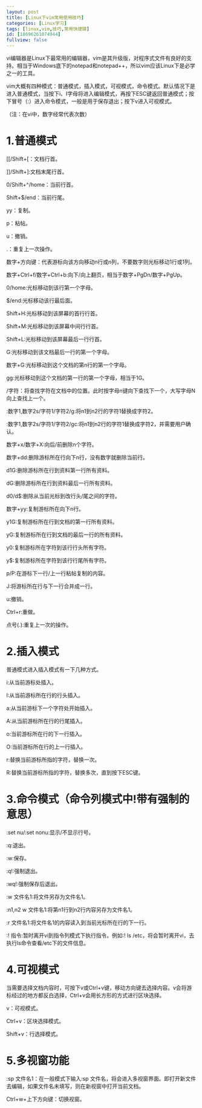 ```yaml
---
layout: post
title: [Linux下vim常用使用技巧]
categories: [Linux学习]
tags: [linux,vim,技巧,常用快捷键]
id: [18696261074944]
fullview: false
---
```

vi编辑器是Linux下最常用的编辑器，vim是其升级版，对程序式文件有良好的支持。相当于Windows底下的notepad和notepad++，所以vim应该Linux下是必学之一的工具。

vim大概有四种模式：普通模式，插入模式，可视模式，命令模式。默认情况下是进入普通模式，当按下i、I字母将进入编辑模式，再按下ESC键返回普通模式；按下冒号（:）进入命令模式，一般是用于保存退出；按下v进入可视模式。

（注：在vi中，数字经常代表次数）


# 1.普通模式

[[/Shift+[：文档行首。

]]/Shift+]:文档末尾行首。

0/Shift+^/home：当前行首。

Shift+$/end：当前行尾。

yy：复制。

p：粘帖。

u：撤销。

.：重复上一次操作。

数字+方向键：代表游标向该方向移动n行或n列，不要数字则光标移动1行或1列。

数字+Ctrl+f/数字+Ctrl+b:向下/向上翻页，相当于数字+PgDn/数字+PgUp。

0/home:光标移动到该行第一个字母。


$/end:光标移动该行最后面。

Shift+H:光标移动到该屏幕的首行行首。

Shift+M:光标移动到该屏幕中间行行首。

Shift+L:光标移动到该屏幕最后一行行首。

G:光标移动到该文档最后一行的第一个字母。

数字+G:光标移动到这个文档的第n行的第一个字母。

gg:光标移动到这个文档的第一行的第一个字母，相当于1G。

/字符：将查找字符在文档中的位置。此时按字母n键向下查找下一个，大写字母N向上查找上一个。

:数字1,数字2s/字符1/字符2/g:将n1到n2行的字符1替换成字符2。

:数字1,数字2s/字符1/字符2/gc:将n1到n2行的字符1替换成字符2，并需要用户确认。

数字+x/数字+X:向后/前删除n个字符。

数字+dd:删除游标所在行向下n行，没有数字就删除当前行。

d1G:删除游标所在行到资料第一行所有资料。

dG:删除游标所在行到资料最后一行所有资料。

d0/d$:删除从当前光标到改行头/尾之间的字符。

数字+yy:复制游标所在向下n行。

y1G:复制游标所在行到文档的第一行所有资料。

yG:复制游标所在行到文档的最后一行的所有资料。

y0:复制游标所在字符到该行行头所有字符。

y$:复制游标所在字符到该行行尾所有字符。

p/P:在游标下一行/上一行粘帖复制的内容。

J:将游标所在行与下一行合并成一行。

u:撤销。

Ctrl+r:重做。

点号(.):重复上一次的操作。

# 2.插入模式

普通模式进入插入模式有一下几种方式。

i:从当前游标处插入。

I:从当前游标所在行的行头插入。

a:从当前游标下一个字符处开始插入。

A:从当前游标所在行的行尾插入。


o:当前游标所在行的下一行插入。

O:当前游标所在行的上一行插入。

r:替换当前游标所指的字符，替换一次。

R:替换当前游标所指的字符，替换多次，直到按下ESC键。

# 3.命令模式（命令列模式中!带有强制的意思）

:set nu/:set nonu:显示/不显示行号。

:q:退出。

:w:保存。

:q!:强制退出。

:wq!:强制保存后退出。

:w 文件名1:将文件另存为文件名1。

:n1,n2 w 文件名1:将第n1行到n2行内容另存为文件名1。

:r 文件名1:将文件名1的内容读入到当前光标所在行的下一行。

:! 指令:暂时离开vi到指令列模式下执行指令。例如:! ls /etc，将会暂时离开vi，去执行ls命令查看/etc下的文件信息。

# 4.可视模式


当需要选择文档内容时，可按下v或Ctrl+v键，移动方向键去选择内容。v会将游标经过的地方都反白选择，Ctrl+v会用长方形的方式进行区块选择。


v：可视模式。

Ctrl+v：区块选择模式。

Shift+v：行选择模式。

# 5.多视窗功能

:sp 文件名1：在一般模式下输入:sp 文件名，将会进入多视窗界面。即打开新文件去编辑，如果文件名未填写，则在新视窗中打开当前文档。

Ctrl+w+上下方向键：切换视窗。


